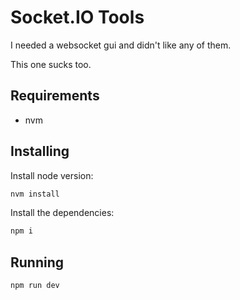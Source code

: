 # Socket.IO Tools

I needed a websocket gui and didn't like any of them.

This one sucks too.

## Requirements

- nvm

## Installing

Install node version:

```sh
nvm install
```

Install the dependencies:

```sh
npm i
```

## Running

```sh
npm run dev
```
